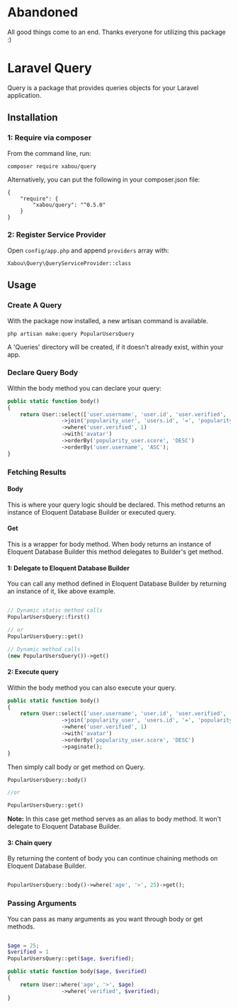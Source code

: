 # Abandoned

All good things come to an end. 
Thanks everyone for utilizing this package :)  

# Laravel Query

Query is a package that provides queries objects for your Laravel application.

## Installation

### 1: Require via composer

From the command line, run:

```
composer require xabou/query
```

Alternatively, you can put the following in your composer.json file:

```
{
    "require": {
        "xabou/query": "^0.5.0"
    }
}
```

### 2: Register Service Provider

Open `config/app.php` and append `providers` array with:

```
Xabou\Query\QueryServiceProvider::class
```

## Usage

### Create A Query

With the package now installed, a new artisan command is available.

```
php artisan make:query PopularUsersQuery
```

A 'Queries' directory will be created, if it doesn't already exist, within your app.
 
### Declare Query Body
 
Within the body method you can declare your query: 

```php
public static function body()
{
    return User::select(['user.username', 'user.id', 'user.verified', 'popularity_user.score'])
                 ->join('popularity_user', 'users.id', '=', 'popularity_user.user_id')
                 ->where('user.verified', 1)
                 ->with('avatar')
                 ->orderBy('popularity_user.score', 'DESC')
                 ->orderBy('user.username', 'ASC');
}
```

### Fetching Results

#### Body 
This is where your query logic should be declared.
This method returns an instance of Eloquent Database Builder or executed query.

#### Get 
This is a wrapper for body method. When body returns an instance of Eloquent Database Builder
this method delegates to Builder's get method.
  
#### 1: Delegate to Eloquent Database Builder

You can call any method defined in Eloquent Database Builder by returning an instance of it, like above example.

```php

// Dynamic static method calls
PopularUsersQuery::first()

// or
PopularUsersQuery::get()

// Dynamic method calls
(new PopularUsersQuery())->get()

```

#### 2: Execute query

Within the body method you can also execute your query.

```php
public static function body()
{
    return User::select(['user.username', 'user.id', 'user.verified', 'popularity_user.score'])
                 ->join('popularity_user', 'users.id', '=', 'popularity_user.user_id')
                 ->where('user.verified', 1)
                 ->with('avatar')
                 ->orderBy('popularity_user.score', 'DESC')
                 ->paginate();
}

```

Then simply call body or get method on Query.

```php
PopularUsersQuery::body()

//or

PopularUsersQuery::get()
```

**Note:** In this case get method serves as an alias to body method. It won't delegate to Eloquent Database Builder.

#### 3: Chain query

By returning the content of body you can continue chaining methods on Eloquent Database Builder.

```php

PopularUsersQuery::body()->where('age', '>', 25)->get();
```

### Passing Arguments

You can pass as many arguments as you want through body or get methods.

```php

$age = 25;
$verified = 1 
PopularUsersQuery::get($age, $verified);

public static function body($age, $verified)
{
    return User::where('age', '>', $age)
                 ->where('verified', $verified);
}

```
